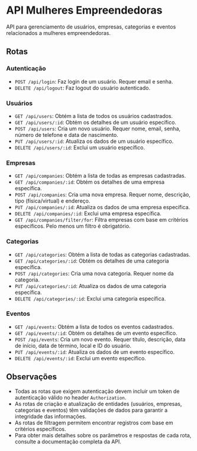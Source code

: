 # API Mulheres Empreendedoras

API para gerenciamento de usuários, empresas, categorias e eventos relacionados a mulheres empreendedoras.

## Rotas

### Autenticação

- `POST /api/login`: Faz login de um usuário. Requer email e senha.
- `DELETE /api/logout`: Faz logout do usuário autenticado.

### Usuários

- `GET /api/users`: Obtém a lista de todos os usuários cadastrados.
- `GET /api/users/:id`: Obtém os detalhes de um usuário específico.
- `POST /api/users`: Cria um novo usuário. Requer nome, email, senha, número de telefone e data de nascimento.
- `PUT /api/users/:id`: Atualiza os dados de um usuário específico.
- `DELETE /api/users/:id`: Exclui um usuário específico.

### Empresas

- `GET /api/companies`: Obtém a lista de todas as empresas cadastradas.
- `GET /api/companies/:id`: Obtém os detalhes de uma empresa específica.
- `POST /api/companies`: Cria uma nova empresa. Requer nome, descrição, tipo (física/virtual) e endereço.
- `PUT /api/companies/:id`: Atualiza os dados de uma empresa específica.
- `DELETE /api/companies/:id`: Exclui uma empresa específica.
- `GET /api/companies/filter/for`: Filtra empresas com base em critérios específicos. Pelo menos um filtro é obrigatório.

### Categorias

- `GET /api/categories`: Obtém a lista de todas as categorias cadastradas.
- `GET /api/categories/:id`: Obtém os detalhes de uma categoria específica.
- `POST /api/categories`: Cria uma nova categoria. Requer nome da categoria.
- `PUT /api/categories/:id`: Atualiza os dados de uma categoria específica.
- `DELETE /api/categories/:id`: Exclui uma categoria específica.

### Eventos

- `GET /api/events`: Obtém a lista de todos os eventos cadastrados.
- `GET /api/events/:id`: Obtém os detalhes de um evento específico.
- `POST /api/events`: Cria um novo evento. Requer título, descrição, data de início, data de término, local e ID do usuário.
- `PUT /api/events/:id`: Atualiza os dados de um evento específico.
- `DELETE /api/events/:id`: Exclui um evento específico.

## Observações

- Todas as rotas que exigem autenticação devem incluir um token de autenticação válido no header `Authorization`.
- As rotas de criação e atualização de entidades (usuários, empresas, categorias e eventos) têm validações de dados para garantir a integridade das informações.
- As rotas de filtragem permitem encontrar registros com base em critérios específicos.
- Para obter mais detalhes sobre os parâmetros e respostas de cada rota, consulte a documentação completa da API.
